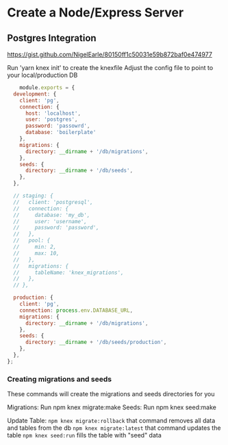 # Create a Node/Express Server

## Postgres Integration

https://gist.github.com/NigelEarle/80150ff1c50031e59b872baf0e474977

Run 'yarn knex init' to create the knexfile
Adjust the config file to point to your local/production DB

```javascript
    module.exports = {
  development: {
    client: 'pg',
    connection: {
      host: 'localhost',
      user: 'postgres',
      password: 'passowrd',
      database: 'boilerplate'
    },
    migrations: {
      directory: __dirname + '/db/migrations',
    },
    seeds: {
      directory: __dirname + '/db/seeds',
    },
  },

  // staging: {
  //   client: 'postgresql',
  //   connection: {
  //     database: 'my_db',
  //     user: 'username',
  //     password: 'password',
  //   },
  //   pool: {
  //     min: 2,
  //     max: 10,
  //   },
  //   migrations: {
  //     tableName: 'knex_migrations',
  //   },
  // },

  production: {
    client: 'pg',
    connection: process.env.DATABASE_URL,
    migrations: {
      directory: __dirname + '/db/migrations',
    },
    seeds: {
      directory: __dirname + '/db/seeds/production',
    },
  },
};

```

### Creating migrations and seeds

These commands will create the migrations and seeds directories for you

Migrations: Run npm knex migrate:make <table>
Seeds: Run npm knex seed:make <seed name>

Update Table:
`npm knex migrate:rollback` that command removes all data and tables from the db
`npm knex migrate:latest` that command updates the table
`npm knex seed:run` fills the table with "seed" data
